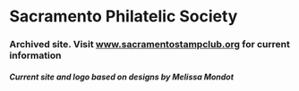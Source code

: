 # Sacramento Philatelic Society

### Archived site. Visit www.sacramentostampclub.org for current information

##### Current site and logo based on designs by Melissa Mondot
